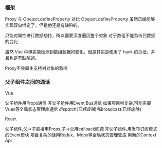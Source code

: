 ### 框架
Proxy 与 Obeject.defineProperty 对比
Obeject.defineProperty 虽然已经能够实现双向绑定了，但是他还是有缺陷的。

只能对属性进行数据劫持，所以需要深度遍历整个对象
对于数组不能监听到数据的变化

虽然 Vue 中确实能检测到数组数据的变化，但是其实是使用了 hack 的办法，并且也是有缺陷的。

Proxy不会原生支持对对象的监听


### 父子组件之间的通话
Vue

父子组件用Props通信
非父子组件用Event Bus通信
如果项目够复杂,可能需要Vuex等全局状态管理库通信
$dispatch(已经废除)和$broadcast(已经废除)

React

父子组件,父->子直接用Props,子->父用callback回调
非父子组件,用发布订阅模式的Event模块
项目复杂的话用Redux、Mobx等全局状态管理管库
用新的Context Api

